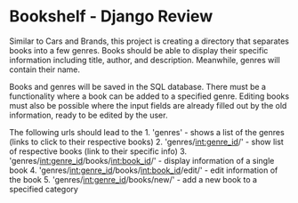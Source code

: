# Bookshelf - Django Review    
Similar to Cars and Brands, this project is creating a directory that separates books into a few genres.
Books should be able to display their specific information including title, author, and description. Meanwhile, genres will contain their name.

Books and genres will be saved in the SQL database.
There must be a functionality where a book can be added to a specified genre.
Editing books must also be possible where the input fields are already filled out by the old information, ready to be edited by the user.

The following urls should lead to the 
    1. 'genres' - shows a list of the genres (links to click to their respective books)
    2. 'genres/<int:genre_id>/' - show list of respective books (link to their specific info)
    3. 'genres/<int:genre_id>/books/<int:book_id>/' - display information of a single book
    4. 'genres/<int:genre_id>/books/<int:book_id>/edit/' - edit information of the book
    5. 'genres/<int:genre_id>/books/new/' - add a new book to a specified category
